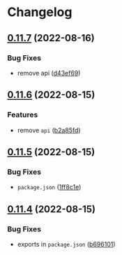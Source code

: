 # Changelog

## [0.11.7](https://github.com/TexteaInc/dev-kit/compare/v0.11.6...v0.11.7) (2022-08-16)


### Bug Fixes

* remove api ([d43ef69](https://github.com/TexteaInc/dev-kit/commit/d43ef69962570425b18eda8790204863ea822f27))

## [0.11.6](https://github.com/TexteaInc/dev-kit/compare/v0.11.5...v0.11.6) (2022-08-15)


### Features

* remove `api` ([b2a85fd](https://github.com/TexteaInc/dev-kit/commit/b2a85fd2bc8a0ce9c6f55013216950913bb3752c))

## [0.11.5](https://github.com/TexteaInc/dev-kit/compare/v0.11.4...v0.11.5) (2022-08-15)


### Bug Fixes

* `package.json` ([1ff8c1e](https://github.com/TexteaInc/dev-kit/commit/1ff8c1e0c7ed02fe3cb886acee7719659a411b91))

## [0.11.4](https://github.com/TexteaInc/dev-kit/compare/v0.11.3...v0.11.4) (2022-08-15)


### Bug Fixes

* exports in `package.json` ([b696101](https://github.com/TexteaInc/dev-kit/commit/b696101b7384954a0ccb907bbbd8a011148c7152))
